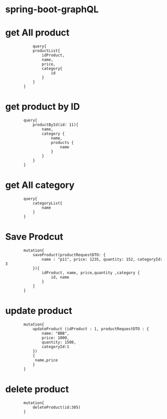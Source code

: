 # spring-boot-graphQL
# get All product
				query{
				productList{
					idProduct,
					name,
					price,
					category{
						id
					}
				}
			}

# get product by ID
			query{
				productById(id: 11){
					name,
					category {
						name, 
						products {
							name
						}
					}
				}
			}

# get All category 
			query{
				categoryList{
					name
				}
			}

# Save Prodcut
			mutation{
				saveProduct(productRequestDTO: {
					name : "p11", price: 1235, quantity: 152, categoryId: 3
				}){
					idProduct, name, price,quantity ,category {
						id, name
					}
				}
			}
# update product 
			mutation{
				updateProduct (idProduct : 1, productRequestDTO : {
					name: "BBB",
					price: 1000,
					quantity: 1500,
					categoryId:1
				})
				{
				 name,price
				}
			}

# delete product
			mutation{
				deleteProduct(id:305)
			}
